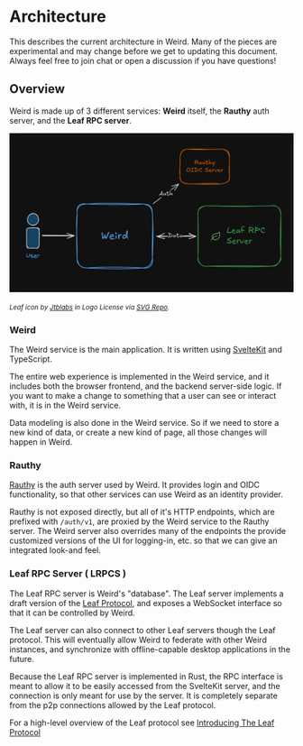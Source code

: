 # Architecture

This describes the current architecture in Weird. Many of the pieces are experimental and may change
before we get to updating this document. Always feel free to join chat or open a discussion if you
have questions!

## Overview

Weird is made up of 3 different services: **Weird** itself, the **Rauthy** auth server, and the
**Leaf RPC server**.

![image](./docs/services.png)

<small> _Leaf icon by <a href="https://github.com/jtblabs/jtb-icons?ref=svgrepo.com"
target="_blank">Jtblabs</a> in Logo License via <a href="https://www.svgrepo.com/"
target="_blank">SVG Repo</a>._ </small>

### Weird

The Weird service is the main application. It is written using [SvelteKit] and TypeScript.

The entire web experience is implemented in the Weird service, and it includes both the browser
frontend, and the backend server-side logic. If you want to make a change to something that a user
can see or interact with, it is in the Weird service.

Data modeling is also done in the Weird service. So if we need to store a new kind of data, or
create a new kind of page, all those changes will happen in Weird.

[SvelteKit]: https://kit.svelte.dev

### Rauthy

[Rauthy] is the auth server used by Weird. It provides login and OIDC functionality, so that other
services can use Weird as an identity provider.

Rauthy is not exposed directly, but all of it's HTTP endpoints, which are prefixed with `/auth/v1`,
are proxied by the Weird service to the Rauthy server. The Weird server also overrides many of the
endpoints the provide customized versions of the UI for logging-in, etc. so that we can give an integrated look-and feel.

[Rauthy]: https://github.com/sebadob/rauthy

### Leaf RPC Server ( LRPCS )

The Leaf RPC server is Weird's "database". The Leaf server implements a draft version of the [Leaf
Protocol][lpd], and exposes a WebSocket interface so that it can be controlled by Weird.

The Leaf server can also connect to other Leaf servers though the Leaf protocol. This will
eventually allow Weird to federate with other Weird instances, and synchronize with offline-capable
desktop applications in the future.

Because the Leaf RPC server is implemented in Rust, the RPC interface is meant to allow it to be
easily accessed from the SvelteKit server, and the connection is only meant for use by the server.
It is completely separate from the p2p connections allowed by the Leaf protocol.

For a high-level overview of the Leaf protocol see [Introducing The Leaf Protocol][itlp]

[lpd]: https://github.com/muni-town/agentic-fediverse/blob/master/leaf-protocol-draft.md#leaf-protocol-draft
[itlp]: https://zicklag.katharos.group/blog/introducing-leaf-protocol/
